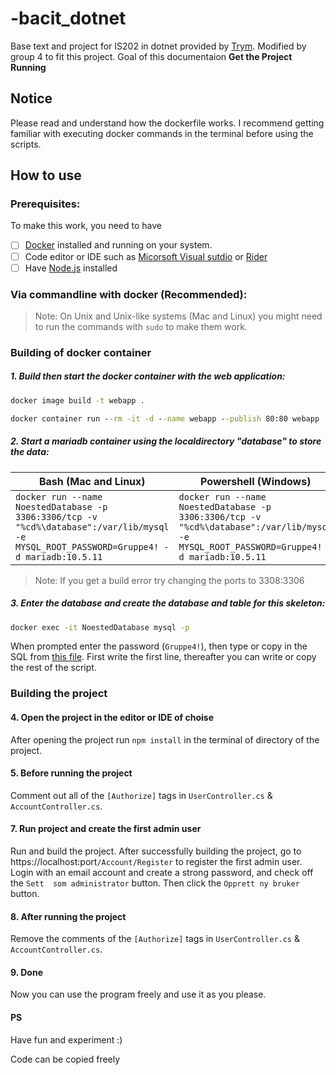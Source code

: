# -bacit_dotnet
Base text and project for IS202 in dotnet provided by [Trym](https://github.com/Nosp1).
Modified by group 4 to fit this project. Goal of this documentaion **Get the Project Running** 

## Notice
Please read and understand how the dockerfile works. 
I recommend getting familiar with executing docker commands in the terminal before using the scripts.

## How to use
### Prerequisites:
To make this work, you need to have
- [ ] [Docker](https://www.docker.com/) installed and running on your system.
- [ ] Code editor or IDE such as [Micorsoft Visual sutdio](https://visualstudio.microsoft.com/downloads/) or [Rider](https://www.jetbrains.com/rider/download/#section=windows)
- [ ] Have [Node.js](https://nodejs.org/en/download) installed

### Via commandline with docker (Recommended):
> Note: On Unix and Unix-like systems (Mac and Linux) you might need to run the commands with `sudo` to make them work.

### Building of docker container
##### 1. Build then start the docker container with the web application:
```cmd
docker image build -t webapp .
```
```cmd
docker container run --rm -it -d --name webapp --publish 80:80 webapp
```

##### 2. Start a mariadb container using the localdirectory "database" to store the data:    

|Bash (Mac and Linux)|Powershell (Windows)|
|--------------------|--------------------|
|`docker run --name NoestedDatabase -p 3306:3306/tcp -v "%cd%\database":/var/lib/mysql -e MYSQL_ROOT_PASSWORD=Gruppe4! -d mariadb:10.5.11`|`docker run --name NoestedDatabase -p 3306:3306/tcp -v "%cd%\database":/var/lib/mysql -e MYSQL_ROOT_PASSWORD=Gruppe4! -d mariadb:10.5.11`|
> Note: If you get a build error try changing the ports to 3308:3306

##### 3. Enter the database and create the database and table for this skeleton:    
```cmd
docker exec -it NoestedDatabase mysql -p
```

When prompted enter the password (`Gruppe4!`), then type or copy in the SQL from [this file](CreateDb.sql). 
First write the first line, thereafter you can write or copy the rest of the script.


### Building the project
#### 4. Open the project in the editor or IDE of choise
After opening the project run `npm install` in the terminal of directory of the project.

#### 5. Before running the project
Comment out all of the `[Authorize]` tags in `UserController.cs` & `AccountController.cs`.

#### 7. Run project and create the first admin user
Run and build the project. After successfully building the project, go to https://localhost:port`/Account/Register`
to register the first admin user. Login with an email account and create a strong password, and check off the `Sett 
som administrator` button. Then click the `Opprett ny bruker` button.

#### 8. After running the project
Remove the comments of the `[Authorize]` tags in `UserController.cs` & `AccountController.cs`.

#### 9. Done
Now you can use the program freely and use it as you please.

#### PS
Have fun and experiment :)

Code can be copied freely
